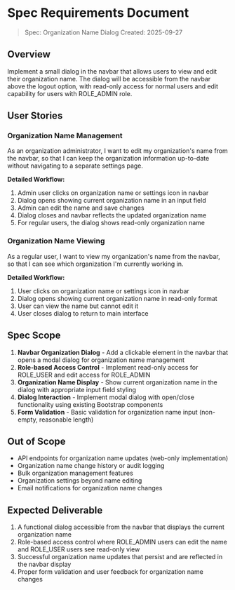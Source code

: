 # Spec Requirements Document

> Spec: Organization Name Dialog
> Created: 2025-09-27

## Overview

Implement a small dialog in the navbar that allows users to view and edit their organization name. The dialog will be accessible from the navbar above the logout option, with read-only access for normal users and edit capability for users with ROLE_ADMIN role.

## User Stories

### Organization Name Management

As an organization administrator, I want to edit my organization's name from the navbar, so that I can keep the organization information up-to-date without navigating to a separate settings page.

**Detailed Workflow:**
1. Admin user clicks on organization name or settings icon in navbar
2. Dialog opens showing current organization name in an input field
3. Admin can edit the name and save changes
4. Dialog closes and navbar reflects the updated organization name
5. For regular users, the dialog shows read-only organization name

### Organization Name Viewing

As a regular user, I want to view my organization's name from the navbar, so that I can see which organization I'm currently working in.

**Detailed Workflow:**
1. User clicks on organization name or settings icon in navbar
2. Dialog opens showing current organization name in read-only format
3. User can view the name but cannot edit it
4. User closes dialog to return to main interface

## Spec Scope

1. **Navbar Organization Dialog** - Add a clickable element in the navbar that opens a modal dialog for organization name management
2. **Role-based Access Control** - Implement read-only access for ROLE_USER and edit access for ROLE_ADMIN
3. **Organization Name Display** - Show current organization name in the dialog with appropriate input field styling
4. **Dialog Interaction** - Implement modal dialog with open/close functionality using existing Bootstrap components
5. **Form Validation** - Basic validation for organization name input (non-empty, reasonable length)

## Out of Scope

- API endpoints for organization name updates (web-only implementation)
- Organization name change history or audit logging
- Bulk organization management features
- Organization settings beyond name editing
- Email notifications for organization name changes

## Expected Deliverable

1. A functional dialog accessible from the navbar that displays the current organization name
2. Role-based access control where ROLE_ADMIN users can edit the name and ROLE_USER users see read-only view
3. Successful organization name updates that persist and are reflected in the navbar display
4. Proper form validation and user feedback for organization name changes
